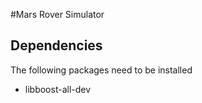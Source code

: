 #Mars Rover Simulator

## Dependencies
The following packages need to be installed

* libboost-all-dev